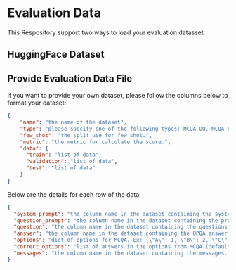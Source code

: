 # Evaluation Data
This Respository support two ways to load your evaluation datasset.
## HuggingFace Dataset

## Provide Evaluation Data File
If you want to provide your own dataset, please follow the columns below to format your dataset:
```json
{
    "name": "the name of the dataset",
    "type": "please specify one of the following types: MCQA-OQ, MCQA-Prob, OPQA, Mix",
    "few_shot": "the split use for few shot.",
    "metric": "the metric for calculate the score.",
    "data": {
      "train": "list of data",
      "validation": "list of data",
      "test": "list of data"
    }
}
```

Below are the details for each row of the data:
```json
{
  "system_prompt": "the column name in the dataset containing the system prompts. (default: None)",
  "question_prompt": "the column name in the dataset containing the prompts. (default: None)",
  "question": "the column name in the dataset containing the questions. (default: question)",
  "answer": "the column name in the dataset containing the OPQA answer. (default: answer)",
  "options": "dict of options for MCQA. Ex: {\"A\": 1, \"B\": 2, \"C\": 3} (default: None)",
  "correct_options": "list of answers in the options from MCQA (default: correct_option)",
  "messages": "the column name in the dataset containing the messages. [{\"role\": \"user\", \"content\": \"123\"}, {\"role\": \"assistant\", \"content\": \"123\"}] (default: None)"
}
```